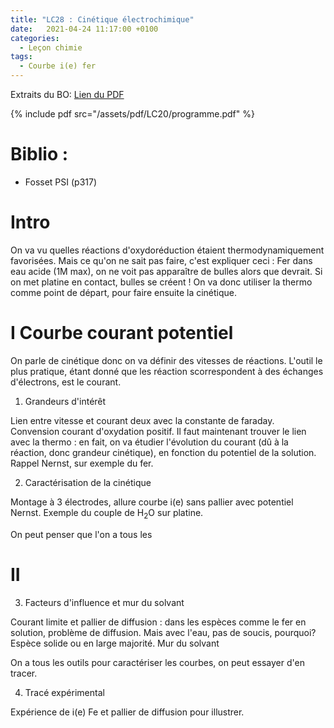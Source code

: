 ```yaml
---
title: "LC28 : Cinétique électrochimique"
date:   2021-04-24 11:17:00 +0100
categories:
  - Leçon chimie
tags:
  - Courbe i(e) fer 
---
```

Extraits du BO:
[Lien du PDF](/assets/pdf/LC20/programme.pdf)

{% include pdf src="/assets/pdf/LC20/programme.pdf" %}
# Biblio : 
- Fosset PSI (p317)

# Intro
On va vu quelles réactions d'oxydoréduction étaient thermodynamiquement favorisées. Mais ce qu'on ne sait pas faire, c'est expliquer ceci : Fer dans eau acide (1M max), on ne voit pas apparaître de bulles alors que devrait. Si on met platine en contact, bulles se créent ! On va donc utiliser la thermo comme point de départ, pour faire ensuite la cinétique.

# I Courbe courant potentiel
On parle de cinétique donc on va définir des vitesses de réactions. L'outil le plus pratique, étant donné que les réaction scorrespondent à des échanges d'électrons, est le courant.
1) Grandeurs d'intérêt

Lien entre vitesse et courant deux avec la constante de faraday. Convension courant d'oxydation positif. Il faut maintenant trouver le lien avec la thermo : en fait, on va étudier l'évolution du courant (dû à la réaction, donc grandeur cinétique), en fonction du potentiel de la solution. Rappel Nernst, sur exemple du fer.

2) Caractérisation de la cinétique

Montage à 3 électrodes, allure courbe i(e) sans pallier avec potentiel Nernst. Exemple du couple de H<sub>2</sub>O sur platine. 

On peut penser que l'on a tous les
# II 
3) Facteurs d'influence et mur du solvant

Courant limite et pallier de diffusion : dans les espèces comme le fer en solution, problème de diffusion. 
Mais avec l'eau, pas de soucis, pourquoi? Espèce solide ou en large majorité. Mur du solvant

On a tous les outils pour caractériser les courbes, on peut essayer d'en tracer.

4) Tracé expérimental

Expérience de i(e) Fe et pallier de diffusion pour illustrer.
